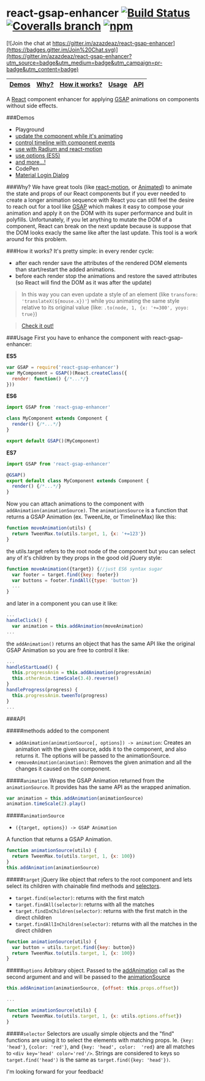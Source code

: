 # react-gsap-enhancer [![Build Status](https://img.shields.io/travis/azazdeaz/react-gsap-enhancer.svg?style=flat-square)](https://travis-ci.org/azazdeaz/react-gsap-enhancer) [![Coveralls branch](https://img.shields.io/coveralls/azazdeaz/react-gsap-enhancer/master.svg?style=flat-square)](https://coveralls.io/github/azazdeaz/react-gsap-enhancer) [![npm](https://img.shields.io/npm/dm/react-gsap-enhancer.svg?style=flat-square)]()

[![Join the chat at https://gitter.im/azazdeaz/react-gsap-enhancer](https://badges.gitter.im/Join%20Chat.svg)](https://gitter.im/azazdeaz/react-gsap-enhancer?utm_source=badge&utm_medium=badge&utm_campaign=pr-badge&utm_content=badge)

|[Demos](#demos)|[Why?](#why)|[How it works?](#how-it-works)|[Usage](#usage)|[API](#api)|
|---------------|------------|------------------------------|---------------|-----------|

A [React] component enhancer for applying [GSAP] animations on components without side effects.

###Demos
 - Playground
  - [update the component while it's animating](http://azazdeaz.github.io/react-gsap-enhancer/#/demo/update-and-animate-transform)
  - [control timeline with component events](http://azazdeaz.github.io/react-gsap-enhancer/#/demo/morphing-search-input)
  - [use with Radium and react-motion](http://azazdeaz.github.io/react-gsap-enhancer/#/demo/cow-jumps-over-the-moooooon)
  - [use options (ES5)](http://azazdeaz.github.io/react-gsap-enhancer/#/demo/sending-options-to-the-animation-source)
  - [and more...!](http://azazdeaz.github.io/react-gsap-enhancer/#/demo/rainbow-rocket-man)
 - CodePen
  - [Material Login Dialog](http://codepen.io/azazdeaz/pen/yYavVK?editors=001)

###Why? 
We have great tools (like [react-motion], or [Animated]) to animate the state and props of our React components but if you ever needed to create a longer animation sequence with React you can still feel the desire to reach out for a tool like [GSAP] which makes it easy to compose your animation and apply it on the DOM with its super performance and bulit in polyfills. Unfortunately, if you let anything to mutate the DOM of a component, React can break on the next update because is suppose that the DOM looks exacly the same like after the last update. This tool is a work around for this problem.

###How it works?
It's pretty simple: in every render cycle:
 - after each render save the attributes of the rendered DOM elements than start/restart the added animations.
 - before each render stop the animations and restore the saved attributes (so React will find the DOM as it was after the update)

>In this way you can even update a style of an element (like ```transform: 'translateX(${mouse.x})'```) while you animating the same style relative to its original value (like: ```.to(node, 1, {x: '+=300', yoyo: true}```) 

>[Check it out!](http://azazdeaz.github.io/react-gsap-enhancer/#/demo/update-and-animate-transform)

###Usage
First you have to enhance the component with react-gsap-enhancer:

**ES5**
```javascript
var GSAP = require('react-gsap-enhancer')
var MyComponent = GSAP()(React.createClass({
  render: function() {/*...*/}
}))
```
**ES6**
```javascript
import GSAP from 'react-gsap-enhancer'

class MyComponent extends Component {
  render() {/*...*/}
}

export default GSAP()(MyComponent)
```
**ES7**
```javascript
import GSAP from 'react-gsap-enhancer'

@GSAP()
export default class MyComponent extends Component {
  render() {/*...*/}
}
```

Now you can attach animations to the component with ```addAnimation(animationSource)```. The ```animationsSource``` is a function that returns a GSAP Animation (ex. TweenLite, or TimelineMax) like this:
```javascript
function moveAnimation(utils) {
  return TweenMax.to(utils.target, 1, {x: '+=123'})
}
```
the utils.target refers to the root node of the component but you can select any of it's children by they props in the good old jQuery style:
```javascript
function moveAnimation({target}) {//just ES6 syntax sugar
  var footer = target.find({key: footer})
  var buttons = footer.findAll({type: 'button'})
  ...
}
```
and later in a component you can use it like:
```javascript
...
handleClick() {
  var animation = this.addAnimation(moveAnimation)
...
```
the ```addAnimation()``` returns an object that has the same API like the original GSAP Animation so you are free to control it like:
```javascript
...
handleStartLoad() {
  this.progressAnim = this.addAnimation(progressAnim)
  this.otherAnim.timeScale(3.4).reverse()
}
handleProgress(progress) {
  this.progressAnim.tweenTo(progress)
}
...
```

###API

#####methods added to the component
 - ```addAnimation(animationSource[, options]) -> animation```: Creates an animation with the given source, adds it to the component, and also returns it. The options will be passed to the animationSource.
 - ```removeAnimation(animation)```:  Removes the given animation and all the changes it caused on the component.

#####```animation```
Wraps the GSAP Animation returned from the ```animationSource```. It provides has the same API as the wrapped animation.
```javascript
var animation = this.addAnimation(animationSource)
animation.timeScale(2).play()
```

#####```animationSource```
 - ```({target, options}) -> GSAP Animation```

A function that returns a GSAP Animation. 
```javascript
function animationSource(utils) {
  return TweenMax.to(utils.target, 1, {x: 100})
}
this.addAnimation(animationSource)
```

#####```target```
jQuery like object that refers to the root component and lets select its children with chainable find methods and [selectors](#selector).
 - ```target.find(selector)```: returns with the first match
 - ```target.findAll(selector)```: returns with all the matches
 - ```target.findInChildren(selector)```: returns with the first match in the direct children
 - ```target.findAllInChildren(selector)```: returns with all the matches in the direct children
```javascript
function animationSource(utils) {
  var button = utils.target.find({key: button})
  return TweenMax.to(utils.target, 1, {x: 100})
}
```

#####```options```
Arbitrary object. Passed to the [addAnimation](#methods-added-to-the-component) call as the second argument and and will be passed to the [animationSource](#animationsource)
```javascript
this.addAnimation(animationSource, {offset: this.props.offset})

...

function animationSource(utils) {
  return TweenMax.to(utils.target, 1, {x: utils.options.offset})
}
```

#####```selector```
Selectors are usually simple objects and the "find" functions are using it to select the elements with matching props. Ie. ```{key: 'head'}```, ```{color: 'red'}```, and ```{key: 'head', color:  'red}``` are all matches to ```<div key='head' color='red'/>```. Strings are considered to keys so ```target.find('head')``` is the same as ```target.find({key: 'head'})```.

I'm looking forward for your feedback!

[react-motion]: https://github.com/chenglou/react-motion
[Animated]: https://facebook.github.io/react-native/docs/animations.html#animated
[GSAP]: http://greensock.com/
[React]: https://github.com/facebook/react
